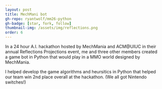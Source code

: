 ```yaml
---
layout: post
title: MechMani bot
gh-repo: ryantwolf/mm26-python
gh-badge: [star, fork, follow]
thumbnail-img: /assets/img/reflections.png
order: 6
---
```


In a 24 hour A.I. hackathon hosted by MechMania and ACM@UIUC in their annual Reflections Projections event, me and three other members created a game bot in Python that would play in a MMO world designed by MechMania.

I helped develop the game algorithms and heursitics in Python that helped our team win 2nd place overall at the hackathon. (We all got Nintendo switches!)